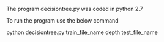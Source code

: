 The program decisiontree.py was coded in python 2.7

To run the program use the below command

python decisiontree.py train_file_name depth test_file_name
